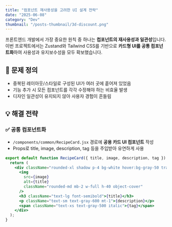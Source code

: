 ```yaml
---
title: "컴포넌트 재사용성을 고려한 UI 설계 전략"
date: "2025-06-08"
category: "Dev"
thumbnail: "/posts-thumbnail/3d-discount.png"
---
```


프론트엔드 개발에서 가장 중요한 원칙 중 하나는 **컴포넌트의 재사용성과 일관성**입니다.  
이번 프로젝트에서는 Zustand와 Tailwind CSS를 기반으로 **카드형 UI를 공통 컴포넌트화**하여 사용성과 유지보수성을 모두 확보했습니다.

## 🎯 문제 정의

- 중복된 레이아웃/스타일로 구성된 UI가 여러 곳에 흩어져 있었음
- 기능 추가 시 모든 컴포넌트를 각각 수정해야 하는 비효율 발생
- 디자인 일관성이 유지되지 않아 사용자 경험이 흔들림

## 💡 해결 전략

### ✅ 공통 컴포넌트화

- `/components/common/RecipeCard.jsx` 경로에 **공용 카드 UI 컴포넌트** 작성
- Props로 title, image, description, tag 등을 주입받아 유연하게 사용

```jsx
export default function RecipeCard({ title, image, description, tag }) {
  return (
    <div className="rounded-xl shadow p-4 bg-white hover:bg-gray-50 transition">
      <img
        src={image}
        alt={title}
        className="rounded-md mb-2 w-full h-40 object-cover"
      />
      <h3 className="text-lg font-semibold">{title}</h3>
      <p className="text-sm text-gray-600 mt-1">{description}</p>
      <span className="text-xs text-gray-500 italic">{tag}</span>
    </div>
  );
}
```
